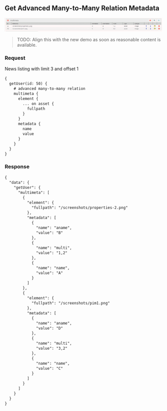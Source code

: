 ## Get Advanced Many-to-Many Relation Metadata

![Metadata](../../../img/graphql/many2many.png)

>TODO: Align this with the new demo as soon as reasonable content is available. 

### Request

News listing with limit 3 and offset 1
```
{
  getUser(id: 50) {
    # advanced many-to-many relation
    multimeta {
      element {
        ... on asset {
          fullpath
        }
      }
      metadata {
        name
        value
      }
    }
  }
}
```

### Response

```
{
  "data": {
    "getUser": {
      "multimeta": [
        {
          "element": {
            "fullpath": "/screenshots/properties-2.png"
          },
          "metadata": [
            {
              "name": "aname",
              "value": "B"
            },
            {
              "name": "multi",
              "value": "1,2"
            },
            {
              "name": "name",
              "value": "A"
            }
          ]
        },
        {
          "element": {
            "fullpath": "/screenshots/pim1.png"
          },
          "metadata": [
            {
              "name": "aname",
              "value": "D"
            },
            {
              "name": "multi",
              "value": "3,2"
            },
            {
              "name": "name",
              "value": "C"
            }
          ]
        }
      ]
    }
  }
}
```


